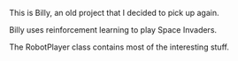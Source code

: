 This is Billy, an old project that I decided to pick up again.

Billy uses reinforcement learning to play Space Invaders.

The RobotPlayer class contains most of the interesting stuff.
